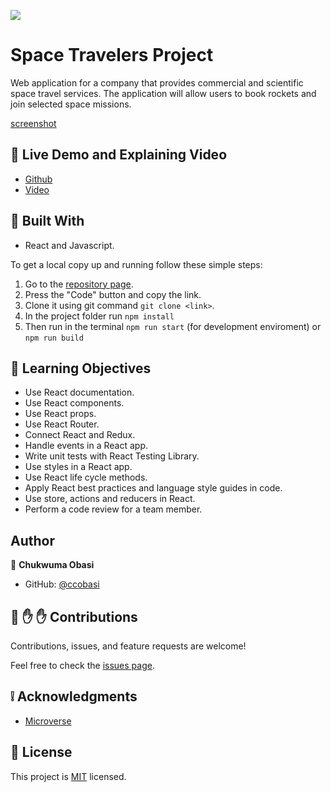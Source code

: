 ![](https://img.shields.io/badge/Microverse-blueviolet)

# Space Travelers Project

Web application for a company that provides commercial and scientific space travel services. The application will allow users to book rockets and join selected space missions.

[screenshot](./src/assets/screenshot.png)  


## :red_circle: Live Demo and Explaining Video

- [Github](https://ccobasi.github.io/space-travelers/) 
- [Video](https://)

## :hammer: Built With

- React and Javascript.

To get a local copy up and running follow these simple steps:

1. Go to the [repository page](https://github.com/ccobasi/space-travelers/).
2. Press the "Code" button and copy the link.
3. Clone it using git command `git clone <link>`.
4. In the project folder run `npm install`
5. Then run in the terminal `npm run start` (for development enviroment) or `npm run build`

## :blue_book: Learning Objectives

- Use React documentation.
- Use React components.
- Use React props.
- Use React Router.
- Connect React and Redux.
- Handle events in a React app.
- Write unit tests with React Testing Library.
- Use styles in a React app.
- Use React life cycle methods.
- Apply React best practices and language style guides in code.
- Use store, actions and reducers in React.
- Perform a code review for a team member.

## Author

👤 **Chukwuma Obasi**

- GitHub: [@ccobasi](https://github.com/ccobasi)

## 🤝 :raised_hand: :raised_hand: Contributions

Contributions, issues, and feature requests are welcome!

Feel free to check the [issues page](https://github.com/ccobasi/space-travelers/issues).

## :grey_exclamation: Acknowledgments

- [Microverse](https://www.microverse.org/)

## 📝 License

This project is [MIT](LICENSE) licensed.
